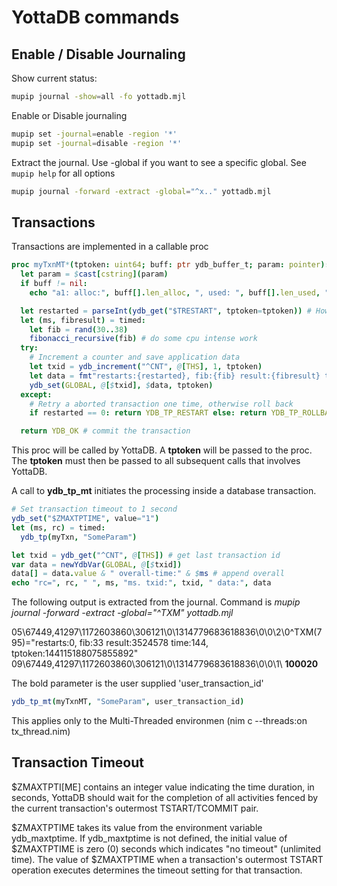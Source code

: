 # YottaDB commands

## Enable / Disable Journaling
Show current status:
```bash
mupip journal -show=all -fo yottadb.mjl
```
Enable or Disable journaling
```bash
mupip set -journal=enable -region '*'
mupip set -journal=disable -region '*'
```
Extract the journal. Use -global if you want to see a specific global. See `mupip help` for all options
```bash
mupip journal -forward -extract -global="^x.." yottadb.mjl 
```

## Transactions
Transactions are implemented in a callable proc

```nim
proc myTxnMT*(tptoken: uint64; buff: ptr ydb_buffer_t; param: pointer): cint  {.cdecl.} =
  let param = $cast[cstring](param)
  if buff != nil:
    echo "a1: alloc:", buff[].len_alloc, ", used: ", buff[].len_used, " addr:", $buff[].buf_addr

  let restarted = parseInt(ydb_get("$TRESTART", tptoken=tptoken)) # How many times the proc was called from yottadb
  let (ms, fibresult) = timed:
    let fib = rand(30..38)
    fibonacci_recursive(fib) # do some cpu intense work
  try:  
    # Increment a counter and save application data
    let txid = ydb_increment("^CNT", @[THS], 1, tptoken)
    let data = fmt"restarts:{restarted}, fib:{fib} result:{fibresult} time:{ms}, tptoken:{tptoken}"
    ydb_set(GLOBAL, @[$txid], $data, tptoken)
  except:
    # Retry a aborted transaction one time, otherwise roll back
    if restarted == 0: return YDB_TP_RESTART else: return YDB_TP_ROLLBACK

  return YDB_OK # commit the transaction
  ```

This proc will be called by YottaDB. A **tptoken** will be passed to the proc. The **tptoken** must then be passed to all subsequent calls that involves YottaDB.

A call to **ydb_tp_mt** initiates the processing inside a database transaction.
```nim
# Set transaction timeout to 1 second
ydb_set("$ZMAXTPTIME", value="1")
let (ms, rc) = timed:
  ydb_tp(myTxn, "SomeParam")

let txid = ydb_get("^CNT", @[THS]) # get last transaction id
var data = newYdbVar(GLOBAL, @[$txid])
data[] = data.value & " overall-time:" & $ms # append overall
echo "rc=", rc, " ", ms, "ms. txid:", txid, " data:", data
```

The following output is extracted from the journal. Command is *mupip journal -forward -extract -global="^TXM" yottadb.mjl*

05\67449,41297\1172603860\306121\0\1314779683618836\0\0\2\0\^TXM(795)="restarts:0, fib:33 result:3524578 time:144, tptoken:144115188075855892"
09\67449,41297\1172603860\306121\0\1314779683618836\0\0\1\ **100020**

The bold parameter is the user supplied 'user_transaction_id'
```nim
ydb_tp_mt(myTxnMT, "SomeParam", user_transaction_id)
  ```

This applies only to the Multi-Threaded environmen (nim c --threads:on tx_thread.nim)


## Transaction Timeout
$ZMAXTPTI[ME] contains an integer value indicating the time duration, in seconds, YottaDB should wait for the completion of all activities fenced by the current transaction's outermost TSTART/TCOMMIT pair.

$ZMAXTPTIME takes its value from the environment variable ydb_maxtptime. If ydb_maxtptime is not defined, the initial value of $ZMAXTPTIME is zero (0) seconds which indicates "no timeout" (unlimited time). The value of $ZMAXTPTIME when a transaction's outermost TSTART operation executes determines the timeout setting for that transaction.